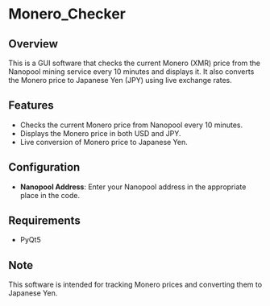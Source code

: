 # Monero_Checker
## Overview
This is a GUI software that checks the current Monero (XMR) price from the Nanopool mining service every 10 minutes and displays it. It also converts the Monero price to Japanese Yen (JPY) using live exchange rates.

## Features
- Checks the current Monero price from Nanopool every 10 minutes.
- Displays the Monero price in both USD and JPY.
- Live conversion of Monero price to Japanese Yen.

## Configuration
- **Nanopool Address**: Enter your Nanopool address in the appropriate place in the code.

## Requirements
- PyQt5

## Note
This software is intended for tracking Monero prices and converting them to Japanese Yen.
